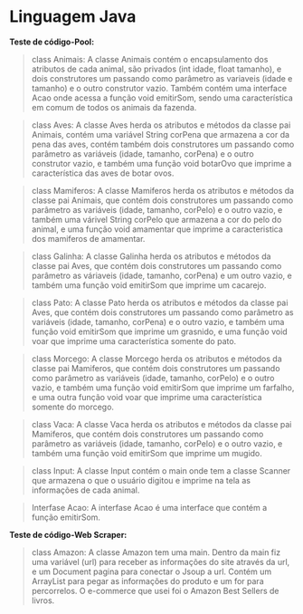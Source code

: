 # Linguagem Java
**Teste de código-Pool:**
>class Animais: 
  A classe Animais contém o encapsulamento dos atributos de cada animal, são privados (int idade, float tamanho), e dois construtores um passando como parâmetro as variaveis (idade e tamanho) e o outro construtor vazio. Também contém uma interface Acao onde acessa a função void emitirSom, sendo uma característica em comum de todos os animais da fazenda.

>class Aves: 
  A classe Aves herda os atributos e métodos da classe pai Animais, contém uma variável String corPena que armazena a cor da pena das aves, contém também dois construtores um passando como parâmetro as variáveis (idade, tamanho, corPena) e o outro construtor vazio, e também uma função void botarOvo que imprime a característica das aves de botar ovos.

>class Mamiferos: 
  A classe Mamiferos herda os atributos e métodos da classe pai Animais, que contém dois construtores um passando como parâmetro as variáveis (idade, tamanho, corPelo) e o outro vazio, e também uma várivel String corPelo que armazena a cor do pelo do animal, e uma função void amamentar que imprime a caracteristica dos mamiferos de amamentar.

>class Galinha: 
  A classe Galinha herda os atributos e métodos da classe pai Aves, que contém dois construtores um passando como parâmetro as váriaveis (idade, tamanho, corPena) e um outro vazio, e também uma função void emitirSom que imprime um cacarejo.

>class Pato: 
 A classe Pato herda os atributos e métodos da classe pai Aves, que contém dois construtores um passando como parâmetro as variáveis (idade, tamanho, corPena) e o outro vazio, e também uma função void emitirSom que imprime um grasnido, e uma função void voar que imprime uma característica somente do pato.

>class Morcego:
 A classe Morcego herda os atributos e métodos da classe pai Mamiferos, que contém dois construtores um passando como parâmetro as variáveis (idade, tamanho, corPelo) e o outro vazio, e também uma função void emitirSom que imprime um farfalho, e uma outra função void voar que imprime uma característica somente do morcego.

>class Vaca: 
  A classe Vaca herda os atributos e métodos da classe pai Mamiferos, que contém dois construtores um passando como parâmetro as variáveis (idade, tamanho, corPelo) e o outro vazio, e também uma função void emitirSom que imprime um mugido.
  
>class Input: 
  A classe Input contém o main onde tem a classe Scanner que armazena o que o usuário digitou e imprime na tela as informações de cada animal.
  
>Interfase Acao: 
  A interfase Acao é uma interface que contém a função emitirSom.
  
  
**Teste de código-Web Scraper:**
>class Amazon:
  A classe Amazon tem uma main. Dentro da main fiz uma variável (url) para receber as informações do site através da url, e um Document pagina para conectar o Jsoup a url. Contém um ArrayList para pegar as informações do produto e um for para percorrelos.
  O e-commerce que usei foi o Amazon Best Sellers de livros.
